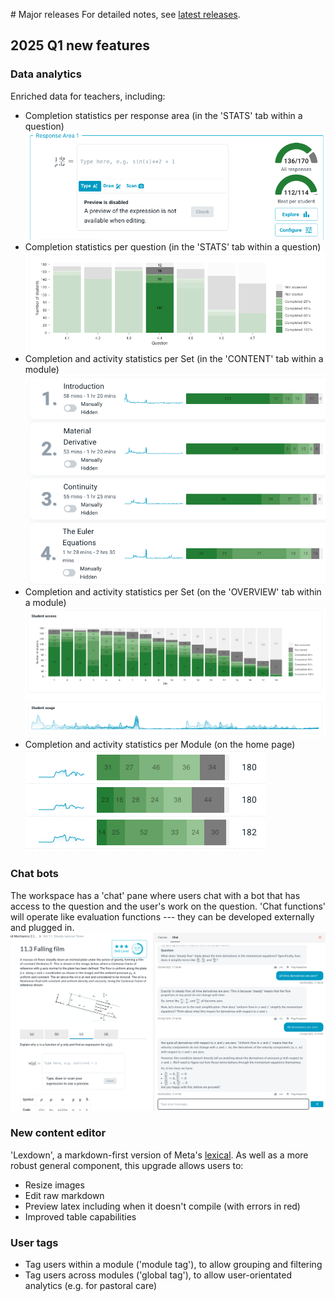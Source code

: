 # Major releases
For detailed notes, see [latest releases](latest_releases.md).
## 2025 Q1 new features

### Data analytics

Enriched data for teachers, including:

- Completion statistics per response area (in the 'STATS' tab within a question)
![](../assets/releases/2025Q1_RA_stats.png)
- Completion statistics per question (in the 'STATS' tab within a question) 
![](../assets/releases/2025Q1_question_stats.png)
- Completion and activity statistics per Set (in the 'CONTENT' tab within a module) 
![](../assets/releases/2025Q1_set_stats.png)
- Completion and activity statistics per Set (on the 'OVERVIEW' tab within a module) 
![](../assets/releases/2025Q1_set_stats_2.png)
- Completion and activity statistics per Module (on the home page) 
![](../assets/releases/2025Q1_module_stats.png)

### Chat bots

The workspace has a 'chat' pane where users chat with a bot that has access to the question and the user's work on the question. 'Chat functions' will operate like evaluation functions --- they can be developed externally and plugged in. 
![](../assets/releases/2025Q1_chatbots.png)


### New content editor 

'Lexdown', a markdown-first version of Meta's [lexical](https://lexical.dev/). As well as a more robust general component, this upgrade allows users to:
- Resize images
- Edit raw markdown
- Preview latex including when it doesn't compile (with errors in red) 
- Improved table capabilities

### User tags
- Tag users within a module ('module tag'), to allow grouping and filtering
- Tag users across modules ('global tag'), to allow user-orientated analytics (e.g. for pastoral care)

